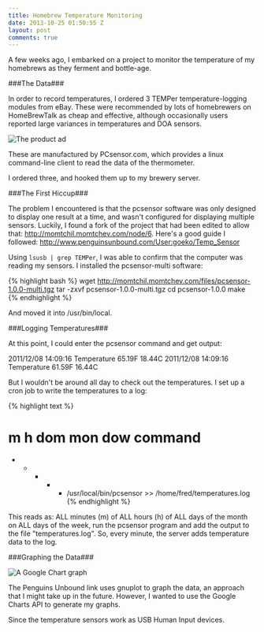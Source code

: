 ```yaml
---
title: Homebrew Temperature Monitoring
date: 2013-10-25 01:50:55 Z
layout: post
comments: true
---
```


A few weeks ago, I embarked on a project to monitor the temperature of my homebrews as they ferment and bottle-age.

###The Data###

In order to record temperatures, I ordered 3 TEMPer temperature-logging modules from eBay. These were recommended by lots of homebrewers on HomeBrewTalk as cheap and effective, although occasionally users reported large variances in temperatures and DOA sensors.

![The product ad](//images/usbtemper.png)

These are manufactured by PCsensor.com, which provides a linux command-line client to read the data of the thermometer.

I ordered three, and hooked them up to my brewery server.

###The First Hiccup###

The problem I encountered is that the pcsensor software was only designed to display one result at a time, and wasn't configured for displaying multiple sensors. Luckily, I found a fork of the project that had been edited to allow that: http://momtchil.momtchev.com/node/6. Here's a good guide I followed: http://www.penguinsunbound.com/User:goeko/Temp_Sensor

Using <code>lsusb | grep TEMPer</code>, I was able to confirm that the computer was reading my sensors. I installed the pcsensor-multi software:

{% highlight bash %}
wget http://momtchil.momtchev.com/files/pcsensor-1.0.0-multi.tgz
tar -zxvf pcsensor-1.0.0-multi.tgz
cd pcsensor-1.0.0
make
{% endhighlight %}

And moved it into /usr/bin/local.

###Logging Temperatures###

At this point, I could enter the pcsensor command and get output:

2011/12/08 14:09:16 Temperature 65.19F 18.44C
2011/12/08 14:09:16 Temperature 61.59F 16.44C

But I wouldn't be around all day to check out the temperatures. I set up a cron job to write the temperatures to a log:

{% highlight text %}
# m h dom mon dow command
* * * * * /usr/local/bin/pcsensor >> /home/fred/temperatures.log
{% endhighlight %}

This reads as: ALL minutes (m) of ALL hours (h) of ALL days of the month on ALL days of the week, run the pcsensor program and add the output to the file "temperatures.log".
So, every minute, the server adds temperature data to the log.

###Graphing the Data###

![A Google Chart graph](//images/googlechart.png)

The Penguins Unbound link uses gnuplot to graph the data, an approach that I might take up in the future. However, I wanted to use the Google Charts API to generate my graphs.

Since the temperature sensors work as USB Human Input devices.